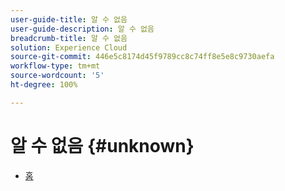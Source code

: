 ```yaml
---
user-guide-title: 알 수 없음
user-guide-description: 알 수 없음
breadcrumb-title: 알 수 없음
solution: Experience Cloud
source-git-commit: 446e5c8174d45f9789cc8c74ff8e5e8c9730aefa
workflow-type: tm+mt
source-wordcount: '5'
ht-degree: 100%

---
```


# 알 수 없음 {#unknown}

* [홈](home.md)
